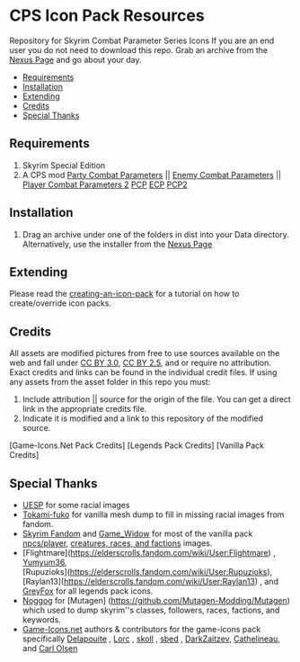 ﻿# CPS Icon Pack Resources
Repository for Skyrim Combat Parameter Series Icons
If you are an end user you do not need to download this repo. Grab an archive from the [Nexus Page](https://www.nexusmods.com/skyrimspecialedition/mods/57114?) and go about your day.


- [Requirements](#requirements)
- [Installation](#installation)
- [Extending](#extending)
- [Credits](#credits)
- [Special Thanks](#special-thanks)


## Requirements

1. Skyrim Special Edition
2. A CPS mod [Party Combat Parameters](https://www.nexusmods.com/skyrimspecialedition/mods/57127?tab=forum&topic_id=10613503) || [Enemy Combat Parameters](https://www.nexusmods.com/skyrimspecialedition/mods/57121?tab=forum&topic_id=10613328) || [Player Combat Parameters 2]()
[PCP](https://github.com/holaholacocacola/PartyCombatParametersSSE) [ECP](https://github.com/holaholacocacola/EnemyCombatParameters) [PCP2](https://github.com/holaholacocacola/PlayerCombatParameters2SSE)


## Installation

1. Drag an archive under one of the folders in dist into your Data directory. Alternatively, use the installer from the [Nexus Page]()

## Extending

Please read the [creating-an-icon-pack](docs/creating-an-icon-pack.md) for a tutorial on how to create/override icon packs.

## Credits
All assets are modified pictures from free to use sources available on the web and fall under [CC BY 3.0](https://creativecommons.org/licenses/by/3.0/), [CC BY 2.5](https://creativecommons.org/licenses/by/2.5/), and or require no attribution. Exact credits and links can be found in the individual credit files.
If using any assets from the asset folder in this repo you must:
1. Include attribution || source for the origin of the file. You can get a direct link in the appropriate credits file.
2. Indicate it is modified and a link to this repository of the modified source.

[Game-Icons.Net Pack Credits]
[Legends Pack Credits]
[Vanilla Pack Credits]

## Special Thanks
- [UESP](https://en.uesp.net/wiki/) for some racial images
- [Tokami-fuko](https://www.deviantart.com/tokami-fuko) for vanilla mesh dump to fill in missing racial images from fandom.
- [Skyrim Fandom](https://skyrim.fandom.com/wiki/)  and [Game_Widow](https://skyrim.fandom.com/wiki/User:Game_widow) for most of the vanilla pack [npcs/player](https://skyrim.fandom.com/wiki/Category:NPC_images)﻿, [creatures﻿, races, and factions﻿](https://skyrim.fandom.com/wiki/Category:Creature_images) images. 
- [Flightmare]﻿(https://elderscrolls.fandom.com/wiki/User:Flightmare) , [Yumyum36](https://elderscrolls.fandom.com/wiki/User:Yumyum36)﻿, [Rupuzioks]﻿(https://elderscrolls.fandom.com/wiki/User:Rupuzioks),
[Raylan13]﻿(https://elderscrolls.fandom.com/wiki/User:Raylan13) , and [GreyFox](https://elderscrolls.fandom.com/wiki/User:GreyFox06) ﻿for all legends pack icons. 
- [Noggog](https://www.nexusmods.com/skyrim/users/862590) for [Mutagen] (https://github.com/Mutagen-Modding/Mutagen) which used to dump skyrim''s classes, followers, races, factions, and keywords.﻿﻿
- [Game-Icons.net](https://game-icons.net/) authors & contributors for the game-icons pack specifically [Delapouite](https://delapouite.com/) , [Lorc](https://lorcblog.blogspot.com/) , [skoll](https://game-icons.net/) , [sbed](http://opengameart.org/content/95-game-icons) , [DarkZaitzev](http://darkzaitzev.deviantart.com/), [Cathelineau](https://game-icons.net/), and [Carl Olsen](https://twitter.com/unstoppableCarl)